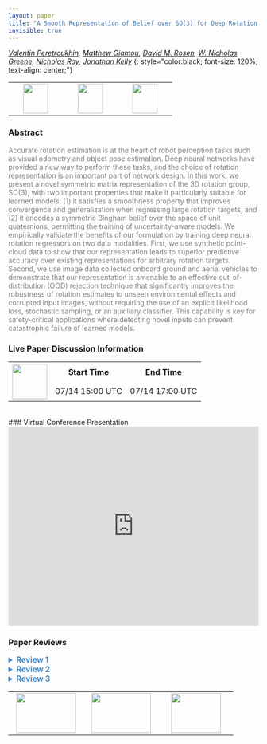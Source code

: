 ```yaml
---
layout: paper
title: "A Smooth Representation of Belief over SO(3) for Deep Rotation Learning with Uncertainty"
invisible: true
---
```

*[Valentin Peretroukhin](https://valentinp.com),  [Matthew Giamou](https://starslab.ca/people/matthew-giamou/),  [David M. Rosen](https://scholar.google.com/citations?user=EZWbedcAAAAJ),  [W. Nicholas Greene](https://wngreene.github.io/),  [Nicholas Roy](https://www.csail.mit.edu/person/nicholas-roy),  [Jonathan Kelly](http://stars.utias.utoronto.ca/~jkelly/)*
{: style="color:black; font-size: 120%; text-align: center;"}

<table width="40%"> <tr>
<td style="width: 20%; text-align: center;"><a href="http://www.roboticsproceedings.org/rss16/p007.pdf"><img src="{{ site.baseurl }}/images/paper_link.png"
width = "50"  height = "60"/> </a> </td>

<td style="width: 20%; text-align: center;"><a href="https://papers.starslab.ca/bingham-rotation-learning/"><img src="{{ site.baseurl }}/images/website_link.png"
width = "50"  height = "60"/> </a> </td>

<td style="width: 20%; text-align: center;"><a href="https://github.com/utiasSTARS/bingham-rotation-learning"><img src="{{ site.baseurl }}/images/software_link.png"
width = "50"  height = "60"/> </a> </td>

</tr></table>

### Abstract
<html><p style="color:gray; font-size: 100%; text-align: justified;">
Accurate rotation estimation is at the heart of robot perception tasks such as visual odometry and object pose estimation. Deep neural networks have provided a new way to perform these tasks, and the choice of rotation representation is an important part of network design. In this work, we present a novel symmetric matrix representation of the 3D rotation group, SO(3), with two important properties that make it particularly suitable for learned models: (1) it satisfies a smoothness property that improves convergence and generalization when regressing large rotation targets, and (2) it encodes a symmetric Bingham belief over the space of unit quaternions, permitting the training of uncertainty-aware models. We empirically validate the benefits of our formulation by training deep neural rotation regressors on two data modalities. First, we use synthetic point-cloud data to show that our representation leads to superior predictive accuracy over existing representations for arbitrary rotation targets. Second, we use image data collected onboard ground and aerial vehicles to demonstrate that our representation is amenable to an effective out-of-distribution (OOD) rejection technique that significantly improves the robustness of rotation estimates to unseen environmental effects and corrupted input images, without requiring the use of an explicit likelihood loss, stochastic sampling, or an auxiliary classifier. This capability is key for safety-critical applications where detecting novel inputs can prevent catastrophic failure of learned models.
</p></html>

### Live Paper Discussion Information
<html>
<table width="50%">
<tr> <th rowspan="2"><a href="https://pheedloop.com/rss2020/virtual/#session_qHBHOM"><img src="{{ site.baseurl }}/images/pheedloop_link.png" width = "70"  height = "70"/> </a> </th> <th> Start Time </th> <th> End Time </th> </tr>
<tr> <td> 07/14 15:00 UTC </td><td> 07/14 17:00 UTC </td></tr>
</table> <br> </html>
### Virtual Conference Presentation
<iframe width="100%" height="400" src="https://www.youtube.com/embed/iEp6amPkkKw" frameborder="0" allow="accelerometer; autoplay; encrypted-media; gyroscope; picture-in-picture" allowfullscreen></iframe>

### Paper Reviews
<details><summary style="font-size:110%; color:#438BCA; cursor: pointer;"><b> Review 1</b></summary>
<p style="color:gray; font-size: 100%; text-align: justified; white-space: pre-line">
The representation of rotations via continuous differentiable forms is essential for pose estimation methods based on learnable differentiable maps, such as deep neural networks. This paper provides a valuable contribution by providing a method for learning rotations which should be easily implementable with any modern deep learning framework. Theoretical results and empirical evidence strengthen the contribution. The paper, however, has a few issues, which I highlight below.

Major issues:
- A clearer distinction and discussion of advantages/disadvantages of the proposed approach with respect to the work in [42] is needed. Despite the simplicity of Problem 3 and its solution when compared to the formulations in [42, Sec. 4.2], the empirical gains seem to be quite marginal in the experiments to justify a 10D rather than 6D representation for rotations in SO(3).

Minor issues:
- There are a few acronyms and math symbols which should be defined before their first mention in the text. Examples (and my guess): QCQP (quadratically constrained quadratic program), SO(n) (special orthogonal group), \mathbb{S}^4 (real symmetric matrices?), S^3 (3D sphere), \mathbb{RP}^n (real projection), the Log and norm in Eq. 22, which is ambiguous, etc. Despite some of these terms and notation being common in some specific fields, RSS is still a general robotics conference with a broad audience. A paragraph defining the main mathematical spaces and the associated notation, as in [42, Sec. 3], should suffice.

- The claim "most approaches to regressing rotations using data-driven models are unable to effectively model uncertainty" is slightly strong and lacks a citation.

- In Eq. 25/26, "f" as defined by Problem 3 should map to a rotation matrix C^*, not the corresponding quaternion q^*.

- A comparison in terms of measured computation time is missing. It should clarify whether the extra computations required to solve Problem 3 add too much overhead when compared to the method proposed by [42].

Other details:
- Some sentences are quite long, extending for more than 4 lines, and should be broken up/revised.
- Why not "\mathbf{I}" instead of "\mathbf{1}" to denote the identity matrix? The latter symbol causes confusion with a vector/matrix of ones.
</p> </details>

<details><summary style="font-size:110%; color:#438BCA; cursor: pointer;"><b> Review 2</b></summary>
<p style="color:gray; font-size: 100%; text-align: justified; white-space: pre-line">
This paper is very well-written. It builds upon the work in reference [42] significantly with the technical novelties being the connection to the Bingham distribution for uncertainty estimation and out-of-distribution detection. The experiments are impressive.

Some minor comments:

1. It is a bit hard to judge how difficult it is to train the matrix A(theta) and how well it generalizes across datasets which would be a highly desirable quality for a rotation estimation method.
2. Perhaps the authors could also consider incorporating this approach in a typical visual-inertial-odometry (VIO) system
</p> </details>

<details><summary style="font-size:110%; color:#438BCA; cursor: pointer;"><b> Review 3</b></summary>
<p style="color:gray; font-size: 100%; text-align: justified; white-space: pre-line">
The authors present a novel rotation estimation model for robot perception tasks. They claim that their model improves convergence on large rotation targets, it is singularity-free and it is robust against uncertainties or corrupted images, providing experiments with synthetic and real data. They are going to publish the code with the paper for reproducibility.

Minor comments:
- It would be interesting to explain a little bit more how the method avoids singularities
- Quadratically- Constrained Quadratic Program (QCQP) is mentioned for the firt time in page 3, but QCQP appears in previous pages.
</p> </details>

<table width="100%"><tr><td style="width: 30%; text-align: center;"><a href="{{ site.baseurl }}/program/papers/6"> <img src="{{ site.baseurl }}/images/previous_icon.png" width = "120"  height = "80"/> </a> </td>

<td style="width: 30%; text-align: center;"><a href="{{ site.baseurl }}/program/papers"> <img src="{{ site.baseurl }}/images/overview_icon.png" width = "120"  height = "80"/> </a> </td> 

<td style="width: 30%; text-align: center;"><a href="{{ site.baseurl }}/program/papers/8"> <img src="{{ site.baseurl }}/images/next_icon.png" width = "100"  height = "80"/> </a> </td> 

</tr></table>

